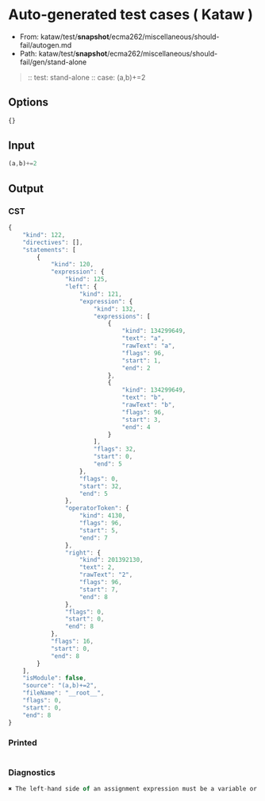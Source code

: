 # Auto-generated test cases ( Kataw )
- From: kataw/test/__snapshot__/ecma262/miscellaneous/should-fail/autogen.md
- Path: kataw/test/__snapshot__/ecma262/miscellaneous/should-fail/gen/stand-alone
> :: test: stand-alone
> :: case: (a,b)+=2
## Options

`````js
{}
`````
## Input

`````js
(a,b)+=2
`````
## Output

### CST

```javascript
{
    "kind": 122,
    "directives": [],
    "statements": [
        {
            "kind": 120,
            "expression": {
                "kind": 125,
                "left": {
                    "kind": 121,
                    "expression": {
                        "kind": 132,
                        "expressions": [
                            {
                                "kind": 134299649,
                                "text": "a",
                                "rawText": "a",
                                "flags": 96,
                                "start": 1,
                                "end": 2
                            },
                            {
                                "kind": 134299649,
                                "text": "b",
                                "rawText": "b",
                                "flags": 96,
                                "start": 3,
                                "end": 4
                            }
                        ],
                        "flags": 32,
                        "start": 0,
                        "end": 5
                    },
                    "flags": 0,
                    "start": 32,
                    "end": 5
                },
                "operatorToken": {
                    "kind": 4130,
                    "flags": 96,
                    "start": 5,
                    "end": 7
                },
                "right": {
                    "kind": 201392130,
                    "text": 2,
                    "rawText": "2",
                    "flags": 96,
                    "start": 7,
                    "end": 8
                },
                "flags": 0,
                "start": 0,
                "end": 8
            },
            "flags": 16,
            "start": 0,
            "end": 8
        }
    ],
    "isModule": false,
    "source": "(a,b)+=2",
    "fileName": "__root__",
    "flags": 0,
    "start": 0,
    "end": 8
}
```

### Printed

```javascript

```

### Diagnostics

```javascript
✖ The left-hand side of an assignment expression must be a variable or a property access - start: 5, end: 7

```


